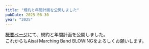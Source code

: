 ```yaml
---
title: "規約と年間計画を公開しました"
pubDate: 2025-06-30
year: "2025"
---
```


[概要ページ](/about/)にて、規約と年間計画を公開しました。\
これからもAisai Marching Band BLOWINGをよろしくお願いします。
